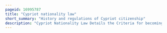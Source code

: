 ```yaml
---
pageid: 16995787
title: "Cypriot nationality law"
short_summary: "History and regulations of Cypriot citizenship"
description: "Cypriot Nationality Law Details the Criteria for becoming a Citizen of Cyprus. The primary Law governing nationality Regulations is the 1967 Republic of Cyprus Citizenship Law which came into Force on 28 July 1967. Regulations apply to the entire Island of Cyprus, which includes the Republic of Cyprus itself and Northern Cyprus, a breakaway Region that is diplomatically recognised only by Turkey as the Turkish Republic of Northern Cyprus."
---
```

